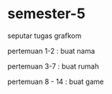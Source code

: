# semester-5

<p> seputar tugas grafkom
<p> pertemuan 1-2 : buat nama
<p> pertemuan 3-7 : buat rumah
<p> pertemuan 8 - 14 : buat game
